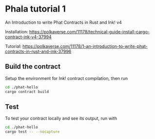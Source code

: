 # Phala tutorial 1
An Introduction to write Phat Contracts in Rust and Ink! v4


Installation: https://polkaverse.com/11178/technical-guide-install-cargo-contract-ink-v4-37994

Tutorial: https://polkaverse.com/11178/1-an-introduction-to-write-phat-contracts-in-rust-and-ink-37996

## Build the contract

Setup the environment for Ink! contract compilation, then run

```bash
cd ./phat-hello
cargo contract build
```

## Test

To test your contract locally and see its output, run with

```bash
cd ./phat-hello
cargo test -- --nocapture
```
